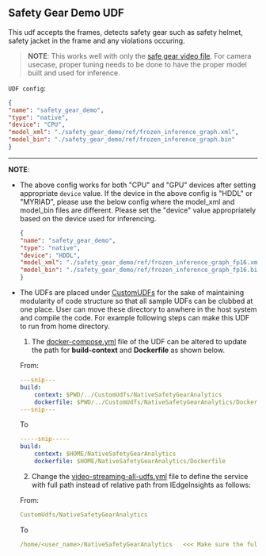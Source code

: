 ## Safety Gear Demo UDF

This udf accepts the frames, detects safety gear such as safety helmet, safety jacket in
the frame and any violations occuring.

> **NOTE**: This works well with only the
> [safe gear video file](../../VideoIngestion/test_videos/Safety_Full_Hat_and_Vest.avi).
> For camera usecase, proper tuning needs to be done to have the proper model
> built and used for inference.

`UDF config`:

```json
{
"name": "safety_gear_demo",
"type": "native",
"device": "CPU",
"model_xml": "./safety_gear_demo/ref/frozen_inference_graph.xml",
"model_bin": "./safety_gear_demo/ref/frozen_inference_graph.bin"
}
```

----
**NOTE**:
* The above config works for both "CPU" and "GPU" devices after setting
appropriate `device` value. If the device in the above config is "HDDL" or
"MYRIAD", please use the below config where the model_xml and model_bin
files are different. Please set the "device" value appropriately based on
the device used for inferencing.

    ```json
    {
    "name": "safety_gear_demo",
    "type": "native",
    "device": "HDDL",
    "model_xml": "./safety_gear_demo/ref/frozen_inference_graph_fp16.xml",
    "model_bin": "./safety_gear_demo/ref/frozen_inference_graph_fp16.bin"
    }
    ```

* The UDFs are placed under [CustomUDFs](../../CustomUdfs) for the sake of maintaining modularity of code structure so that all sample UDFs can be clubbed at one place.
User can move these directory to anwhere in the host system and compile the code. For example following steps can make this UDF to run from home directory.

    1. The [docker-compose.yml](./docker-compose.yml) file of the UDF can be altered to update the path for **build-context** and **Dockerfile** as shown below.

    From:

	```yml
	---snip---
    build:
        context: $PWD/../CustomUdfs/NativeSafetyGearAnalytics
        dockerfile: $PWD/../CustomUdfs/NativeSafetyGearAnalytics/Dockerfile
	---snip---
    ```
    To

	```yml
    -----snip-----
    build:
        context: $HOME/NativeSafetyGearAnalytics
        dockerfile: $HOME/NativeSafetyGearAnalytics/Dockerfile
	```

	2. Change the [video-streaming-all-udfs.yml](../../build/video-streaming-all-udfs.yml) file to define the service with full path instead of relative path from IEdgeInsights as follows:

    From:

    ```yml
    CustomUdfs/NativeSafetyGearAnalytics
    ```
    To

    ```yml
    /home/<user_name>/NativeSafetyGearAnalytics   <<< Make sure the full path should start with "/">>>
    ```
